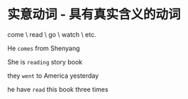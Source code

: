 # 实意动词 - 具有真实含义的动词

  come \ read \ go \ watch \ etc.

  He `comes` from Shenyang

  She is `reading` story book

  they `went` to America yesterday

  he have `read` this book three times